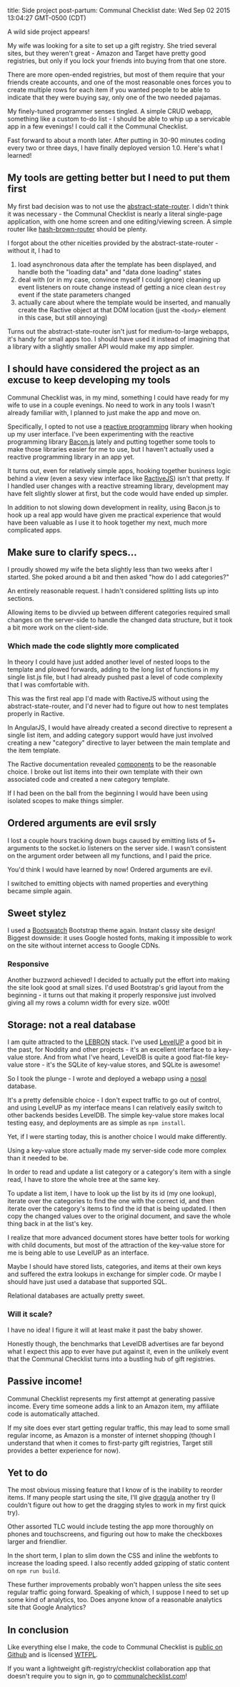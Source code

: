 title: Side project post-partum: Communal Checklist
date: Wed Sep 02 2015 13:04:27 GMT-0500 (CDT)

A wild side project appears!

My wife was looking for a site to set up a gift registry.  She tried several sites, but they weren't great - Amazon and Target have pretty good registries, but only if you lock your friends into buying from that one store.

There are more open-ended registries, but most of them require that your friends create accounts, and one of the most reasonable ones forces you to create multiple rows for each item if you wanted people to be able to indicate that they were buying say, only one of the two needed pajamas.

My finely-tuned programmer senses tingled.  A simple CRUD webapp, something like a custom to-do list - I should be able to whip up a servicable app in a few evenings!  I could call it the Communal Checklist.

Fast forward to about a month later.  After putting in 30-90 minutes coding every two or three days, I have finally deployed version 1.0.  Here's what I learned!

## My tools are getting better but I need to put them first

My first bad decision was to not use the [abstract-state-router](https://github.com/TehShrike/abstract-state-router).  I didn't think it was necessary - the Communal Checklist is nearly a literal single-page application, with one home screen and one editing/viewing screen.  A simple router like [hash-brown-router](https://github.com/TehShrike/hash-brown-router) should be plenty.

I forgot about the other niceities provided by the abstract-state-router - without it, I had to

1. load asynchronous data after the template has been displayed, and handle both the "loading data" and "data done loading" states
2. deal with (or in my case, convince myself I could ignore) cleaning up event listeners on route change instead of getting a nice clean `destroy` event if the state parameters changed
3. actually care about where the template would be inserted, and manually create the Ractive object at that DOM location (just the `<body>` element in this case, but still annoying)

Turns out the abstract-state-router isn't just for medium-to-large webapps, it's handy for small apps too.  I should have used it instead of imagining that a library with a slightly smaller API would make my app simpler.

## I should have considered the project as an excuse to keep developing my tools

Communal Checklist was, in my mind, something I could have ready for my wife to use in a couple evenings.  No need to work in any tools I wasn't already familiar with, I planned to just make the app and move on.

Specifically, I opted to not use a [reactive programming](https://gist.github.com/staltz/868e7e9bc2a7b8c1f754) library when hooking up my user interface.  I've been experimenting with the reactive programming library [Bacon.js](https://baconjs.github.io/) lately and putting together some tools to make those libraries easier for me to use, but I haven't actually used a reactive programming library in an app yet.

It turns out, even for relatively simple apps, hooking together business logic behind a view (even a sexy view interface like [RactiveJS](http://www.ractivejs.org/)) isn't that pretty.  If I handled user changes with a reactive streaming library, development may have felt slightly slower at first, but the code would have ended up simpler.

In addition to not slowing down development in reality, using Bacon.js to hook up a real app would have given me practical experience that would have been valuable as I use it to hook together my next, much more complicated apps.

## Make sure to clarify specs...

I proudly showed my wife the beta slightly less than two weeks after I started.  She poked around a bit and then asked "how do I add categories?"

An entirely reasonable request.  I hadn't considered splitting lists up into sections.

Allowing items to be divvied up between different categories required small changes on the server-side to handle the changed data structure, but it took a bit more work on the client-side.

### Which made the code slightly more complicated

In theory I could have just added another level of nested loops to the template and plowed forwards, adding to the long list of functions in my single list.js file, but I had already pushed past a level of code complexity that I was comfortable with.

This was the first real app I'd made with RactiveJS without using the abstract-state-router, and I'd never had to figure out how to nest templates properly in Ractive.

In AngularJS, I would have already created a second directive to represent a single list item, and adding category support would have just involved creating a new "category" directive to layer between the main template and the item template.

The Ractive documentation revealed [components](http://docs.ractivejs.org/latest/components) to be the reasonable choice.  I broke out list items into their own template with their own associated code and created a new category template.

If I had been on the ball from the beginning I would have been using isolated scopes to make things simpler.

## Ordered arguments are evil srsly

I lost a couple hours tracking down bugs caused by emitting lists of 5+ arguments to the socket.io listeners on the server side.  I wasn't consistent on the argument order between all my functions, and I paid the price.

You'd think I would have learned by now!  Ordered arguments are evil.

I switched to emitting objects with named properties and everything became simple again.

## Sweet stylez

I used a [Bootswatch](http://bootswatch.com/) Bootstrap theme again.  Instant classy site design!  Biggest downside: it uses Google hosted fonts, making it impossible to work on the site without internet access to Google CDNs.

### Responsive

Another buzzword achieved!  I decided to actually put the effort into making the site look good at small sizes.  I'd used Bootstrap's grid layout from the beginning - it turns out that making it properly responsive just involved giving all my rows a column width for every size.  w00t!

## Storage: not a real database

I am quite attracted to the [LEBRON](http://lebron.technology/) stack.  I've used [LevelUP](https://github.com/Level/levelup) a good bit in the past, for Noddity and other projects - it's an excellent interface to a key-value store.  And from what I've heard, LevelDB is quite a good flat-file key-value store - it's the SQLite of key-value stores, and SQLite is awesome!

So I took the plunge - I wrote and deployed a webapp using a [nosql](http://howfuckedismydatabase.com/nosql/) database.

It's a pretty defensible choice - I don't expect traffic to go out of control, and using LevelUP as my interface means I can relatively easily switch to other backends besides LevelDB.  The simple key-value store makes local testing easy, and deployments are as simple as `npm install`.

Yet, if I were starting today, this is another choice I would make differently.

Using a key-value store actually made my server-side code more complex than it needed to be.

In order to read and update a list category or a category's item with a single read, I have to store the whole tree at the same key.

To update a list item, I have to look up the list by its id (my one lookup), iterate over the categories to find the one with the correct id, and then iterate over the category's items to find the id that is being updated.  I then copy the changed values over to the original document, and save the whole thing back in at the list's key.

I realize that more advanced document stores have better tools for working with child documents, but most of the attraction of the key-value store for me is being able to use LevelUP as an interface.

Maybe I should have stored lists, categories, and items at their own keys and suffered the extra lookups in exchange for simpler code.  Or maybe I should have just used a database that supported SQL.

Relational databases are actually pretty sweet.

### Will it scale?

I have no idea!  I figure it will at least make it past the baby shower.

Honestly though, the benchmarks that LevelDB advertises are far beyond what I expect this app to ever have put against it, even in the unlikely event that the Communal Checklist turns into a bustling hub of gift registries.

## Passive income!

Communal Checklist represents my first attempt at generating passive income.  Every time someone adds a link to an Amazon item, my affiliate code is automatically attached.

If my site does ever start getting regular traffic, this may lead to some small regular income, as Amazon is a monster of internet shopping (though I understand that when it comes to first-party gift registries, Target still provides a better experience for now).

## Yet to do

The most obvious missing feature that I know of is the inability to reorder items.  If many people start using the site, I'll give [dragula](https://github.com/bevacqua/dragula) another try (I couldn't figure out how to get the dragging styles to work in my first quick try).

Other assorted TLC would include testing the app more thoroughly on phones and touchscreens, and figuring out how to make the checkboxes larger and friendlier.

In the short term, I plan to slim down the CSS and inline the webfonts to increase the loading speed.  I also recently added gzipping of static content on `npm run build`.

These further improvements probably won't happen unless the site sees regular traffic going forward.  Speaking of which, I suppose I need to set up some kind of analytics, too.  Does anyone know of a reasonable analytics site that Google Analytics?

## In conclusion

Like everything else I make, the code to Communal Checklist is [public on Github](https://github.com/TehShrike/communal-checklist) and is licensed [WTFPL](http://wtfpl2.com/).

If you want a lightweight gift-registry/checklist collaboration app that doesn't require you to sign in, go to [communalchecklist.com](http://communalchecklist.com/)!
